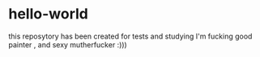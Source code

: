 # hello-world
this reposytory has been created for tests and studying
I'm fucking good painter , and sexy mutherfucker :)))
